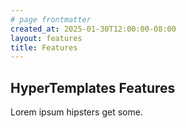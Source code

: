 ```yaml
---
# page frontmatter
created_at: 2025-01-30T12:00:00-08:00
layout: features
title: Features
---
```


<!-- 👇🏽 this is page.content here 👇🏽 -->

## HyperTemplates Features

Lorem ipsum hipsters get some.
